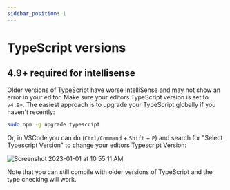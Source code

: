```yaml
---
sidebar_position: 1
---
```


# TypeScript versions

## 4.9+ required for intellisense

Older versions of TypeScript have worse IntelliSense and may not show an error in your editor. Make sure your editors TypeScript version is set to `v4.9+`. The easiest approach is to upgrade your TypeScript globally if you haven't recently:

```sh
sudo npm -g upgrade typescript
```

Or, in VSCode you can do (`Ctrl/Command` + `Shift` + `P`) and search for "Select Typescript Version" to change your editors Typescript Version:

![Screenshot 2023-01-01 at 10 55 11 AM](https://user-images.githubusercontent.com/12774588/210178740-edafa8d1-5a69-4e36-8852-c0a01f36c35d.png)

Note that you can still compile with older versions of TypeScript and the type checking will work.
